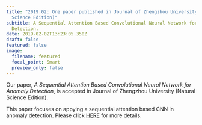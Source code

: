 ```yaml
---
title: "2019.02: One paper published in Journal of Zhengzhou University (Natural
  Science Edition)"
subtitle: A Sequential Attention Based Convolutional Neural Network for Anomaly
  Detection.
date: 2019-02-02T13:23:05.350Z
draft: false
featured: false
image:
  filename: featured
  focal_point: Smart
  preview_only: false
---
```

Our paper, *A Sequential Attention Based Convolutional Neural Network for Anomaly Detection*, is accepted in Journal of Zhengzhou University (Natural Science Edition).

This paper focuses on appying a sequential attention based CNN in anomaly detection. Please click [HERE](https://www.zhongyu.site/publication/zhengzhou_2019/ "A Sequential Attention Based Convolutional Neural Network for Anomaly Detection.") for more details.